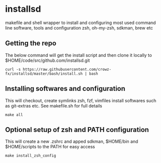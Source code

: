 # installsd
makefile and shell wrapper to install and configuring most used command line software, tools and configuration zsh, oh-my-zsh, sdkman, brew etc

## Getting the repo
The below command will get the install script and then clone it locally to $HOME/code/src/github.com/installsd.git
```
curl -s https://raw.githubusercontent.com/crowz-fx/installsd/master/bash/install.sh | bash
```

## Installing softwares and configuration
This will checkout, create symlinks zsh, fzf, vimfiles install softwares such as git-extras etc. See makefile.sh for full details
```
make all
```

## Optional setup of zsh and PATH configuration
This will create a new .zshrc and apped sdkman, $HOME/bin and $HOME/scripts to the PATH for easy access
```
make install_zsh_config
```
